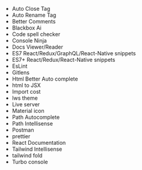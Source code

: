 - Auto Close Tag
- Auto Rename Tag
- Better Comments
- Blackbox Ai
- Code spell checker
- Console Ninja
- Docs Viewer/Reader
- ES7 React/Redux/GraphQL/React-Native snippets
- ES7+ React/Redux/React-Native snippets
- EsLint
- Gitlens
- Html Better Auto complete
- html to JSX
- Import cost
- lws theme
- Live server
- Material icon
- Path Autocomplete
- Path Intellisense
- Postman
- prettier
- React Documentation
- Tailwind Intellisense
- tailwind fold
- Turbo console
